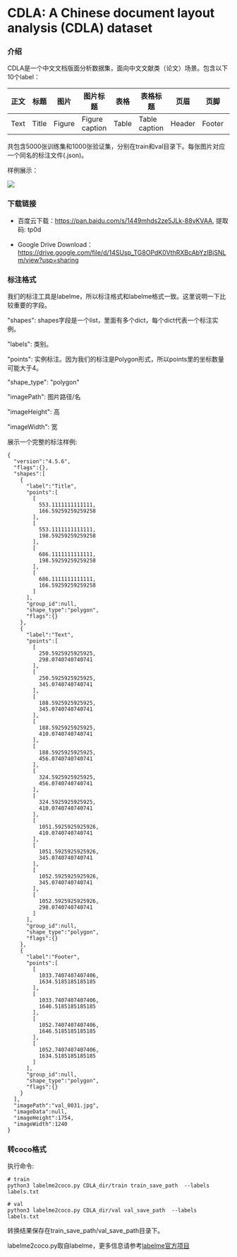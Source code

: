 # CDLA: A Chinese document layout analysis (CDLA) dataset

### 介绍

CDLA是一个中文文档版面分析数据集，面向中文文献类（论文）场景。包含以下10个label：

|正文|标题|图片|图片标题|表格|表格标题|页眉|页脚|注释|公式|
|---|---|---|---|---|---|---|---|---|---|
|Text|Title|Figure|Figure caption|Table|Table caption|Header|Footer|Reference|Equation|

共包含5000张训练集和1000张验证集，分别在train和val目录下。每张图片对应一个同名的标注文件(.json)。

样例展示：

![](https://github.com/buptlihang/CDLA/blob/master/imgs/show.png)

### 下载链接

- 百度云下载：https://pan.baidu.com/s/1449mhds2ze5JLk-88yKVAA, 提取码: tp0d

- Google Drive Download：https://drive.google.com/file/d/14SUsp_TG8OPdK0VthRXBcAbYzIBjSNLm/view?usp=sharing
### 标注格式

我们的标注工具是labelme，所以标注格式和labelme格式一致。这里说明一下比较重要的字段。

"shapes": shapes字段是一个list，里面有多个dict，每个dict代表一个标注实例。

  "labels": 类别。

  "points": 实例标注。因为我们的标注是Polygon形式，所以points里的坐标数量可能大于4。

  "shape_type": "polygon"

"imagePath": 图片路径/名

"imageHeight": 高

"imageWidth": 宽

展示一个完整的标注样例:

```
{
  "version":"4.5.6",
  "flags":{},
  "shapes":[
    {
      "label":"Title",
      "points":[
        [
          553.1111111111111,
          166.59259259259258
        ],
        [
          553.1111111111111,
          198.59259259259258
        ],
        [
          686.1111111111111,
          198.59259259259258
        ],
        [
          686.1111111111111,
          166.59259259259258
        ]
      ],
      "group_id":null,
      "shape_type":"polygon",
      "flags":{}
    },
    {
      "label":"Text",
      "points":[
        [
          250.5925925925925,
          298.0740740740741
        ],
        [
          250.5925925925925,
          345.0740740740741
        ],
        [
          188.5925925925925,
          345.0740740740741
        ],
        [
          188.5925925925925,
          410.0740740740741
        ],
        [
          188.5925925925925,
          456.0740740740741
        ],
        [
          324.5925925925925,
          456.0740740740741
        ],
        [
          324.5925925925925,
          410.0740740740741
        ],
        [
          1051.5925925925926,
          410.0740740740741
        ],
        [
          1051.5925925925926,
          345.0740740740741
        ],
        [
          1052.5925925925926,
          345.0740740740741
        ],
        [
          1052.5925925925926,
          298.0740740740741
        ]
      ],
      "group_id":null,
      "shape_type":"polygon",
      "flags":{}
    },
    {
      "label":"Footer",
      "points":[
        [
          1033.7407407407406,
          1634.5185185185185
        ],
        [
          1033.7407407407406,
          1646.5185185185185
        ],
        [
          1052.7407407407406,
          1646.5185185185185
        ],
        [
          1052.7407407407406,
          1634.5185185185185
        ]
      ],
      "group_id":null,
      "shape_type":"polygon",
      "flags":{}
    }
  ],
  "imagePath":"val_0031.jpg",
  "imageData":null,
  "imageHeight":1754,
  "imageWidth":1240
}
```

### 转coco格式

执行命令:

```
# train
python3 labelme2coco.py CDLA_dir/train train_save_path  --labels labels.txt

# val
python3 labelme2coco.py CDLA_dir/val val_save_path  --labels labels.txt
```

转换结果保存在train_save_path/val_save_path目录下。

labelme2coco.py取自labelme，更多信息请参考[labelme官方项目](https://github.com/wkentaro/labelme/tree/master/examples/instance_segmentation)
